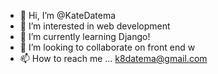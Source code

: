 - 👋 Hi, I’m @KateDatema
- 👀 I’m interested in web development 
- 🌱 I’m currently learning Django!
- 💞️ I’m looking to collaborate on front end w
- 📫 How to reach me ... k8datema@gmail.com

<!---
KateDatema/KateDatema is a ✨ special ✨ repository because its `README.md` (this file) appears on your GitHub profile.
You can click the Preview link to take a look at your changes.
--->
